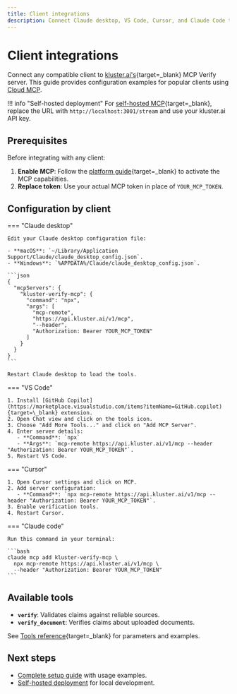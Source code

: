 ```yaml
---
title: Client integrations
description: Connect Claude desktop, VS Code, Cursor, and Claude Code to kluster.ai verification tools with ready-to-use configuration examples.
---
```


# Client integrations

Connect any compatible client to [kluster.ai's](https://www.kluster.ai/){target=\_blank} MCP Verify server. This guide provides configuration examples for popular clients using [Cloud MCP](/get-started/mcp/cloud/platform/).

!!! info "Self-hosted deployment"
    For [self-hosted MCP](/get-started/mcp/self-hosted/){target=\_blank}, replace the URL with `http://localhost:3001/stream` and use your kluster.ai API key.

## Prerequisites
      
Before integrating with any client:
      
1. **Enable MCP**: Follow the [platform guide](/get-started/mcp/cloud/platform/){target=\_blank} to activate the MCP capabilities.
2. **Replace token**: Use your actual MCP token in place of `YOUR_MCP_TOKEN`.

## Configuration by client

=== "Claude desktop"

    Edit your Claude desktop configuration file:
      
    - **macOS**: `~/Library/Application Support/Claude/claude_desktop_config.json`.
    - **Windows**: `%APPDATA%/Claude/claude_desktop_config.json`.

    ```json
    {
      "mcpServers": {
        "kluster-verify-mcp": {
          "command": "npx",
          "args": [
            "mcp-remote",
            "https://api.kluster.ai/v1/mcp",
            "--header",
            "Authorization: Bearer YOUR_MCP_TOKEN"
          ]
        }
      }
    }
    ```

    Restart Claude desktop to load the tools.

=== "VS Code"

    1. Install [GitHub Copilot](https://marketplace.visualstudio.com/items?itemName=GitHub.copilot){target=\_blank} extension.
    2. Open Chat view and click on the tools icon.
    3. Choose "Add More Tools..." and click on "Add MCP Server".
    4. Enter server details:
       - **Command**: `npx`
       - **Args**: `mcp-remote https://api.kluster.ai/v1/mcp --header "Authorization: Bearer YOUR_MCP_TOKEN"`.
    5. Restart VS Code.

=== "Cursor"

    1. Open Cursor settings and click on MCP.
    2. Add server configuration:
       - **Command**: `npx mcp-remote https://api.kluster.ai/v1/mcp --header "Authorization: Bearer YOUR_MCP_TOKEN"`.
    3. Enable verification tools.
    4. Restart Cursor.

=== "Claude code"

    Run this command in your terminal:

    ```bash
    claude mcp add kluster-verify-mcp \
      npx mcp-remote https://api.kluster.ai/v1/mcp \
      --header "Authorization: Bearer YOUR_MCP_TOKEN"
    ```


## Available tools

- **`verify`**: Validates claims against reliable sources.
- **`verify_document`**: Verifies claims about uploaded documents.

See [Tools reference](/get-started/mcp/tools/){target=\_blank} for parameters and examples.

## Next steps

- [Complete setup guide](/get-started/mcp/get-started/) with usage examples.
- [Self-hosted deployment](/get-started/mcp/self-hosted/) for local development.
